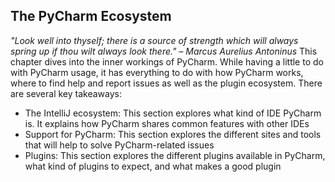 The PyCharm Ecosystem
---
_"Look well into thyself; there is a source of strength which will always spring up if
thou wilt always look there."
– Marcus Aurelius Antoninus_
This chapter dives into the inner workings of PyCharm. While having a little to do
with PyCharm usage, it has everything to do with how PyCharm works, where to
find help and report issues as well as the plugin ecosystem.
There are several key takeaways:
- The IntelliJ ecosystem: This section explores what kind of IDE PyCharm is.
It explains how PyCharm shares common features with other IDEs
- Support for PyCharm: This section explores the different sites and tools that
will help to solve PyCharm-related issues
- Plugins: This section explores the different plugins available in PyCharm,
what kind of plugins to expect, and what makes a good plugin